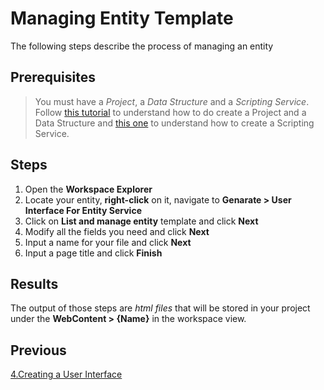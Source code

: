 # Managing Entity Template

The following steps describe the process of managing an entity

## Prerequisites

> You must have a _Project_, a _Data Structure_ and a _Scripting Service_. Follow [this tutorial](1.DataStructures.md) to understand how to do create a Project and a Data Structure and [this one](2.ScriptingService.md) to understand how to create a Scripting Service.

## Steps

1. Open the **Workspace Explorer**
2. Locate your entity, **right-click** on it, navigate to **Genarate > User Interface For Entity Service**
3. Click on **List and manage entity** template and click **Next**
4. Modify all the fields you need and click **Next**
5. Input a name for your file and click **Next**
6. Input a page title and click **Finish**

## Results

The output of those steps are _html files_ that will be stored in your project under the **WebContent > {Name}** in the workspace view.

## Previous 

[4.Creating a User Interface](4.UserInterfaces.md)
